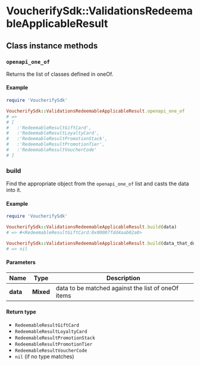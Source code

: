 # VoucherifySdk::ValidationsRedeemableApplicableResult

## Class instance methods

### `openapi_one_of`

Returns the list of classes defined in oneOf.

#### Example

```ruby
require 'VoucherifySdk'

VoucherifySdk::ValidationsRedeemableApplicableResult.openapi_one_of
# =>
# [
#   :'RedeemableResultGiftCard',
#   :'RedeemableResultLoyaltyCard',
#   :'RedeemableResultPromotionStack',
#   :'RedeemableResultPromotionTier',
#   :'RedeemableResultVoucherCode'
# ]
```

### build

Find the appropriate object from the `openapi_one_of` list and casts the data into it.

#### Example

```ruby
require 'VoucherifySdk'

VoucherifySdk::ValidationsRedeemableApplicableResult.build(data)
# => #<RedeemableResultGiftCard:0x00007fdd4aab02a0>

VoucherifySdk::ValidationsRedeemableApplicableResult.build(data_that_doesnt_match)
# => nil
```

#### Parameters

| Name | Type | Description |
| ---- | ---- | ----------- |
| **data** | **Mixed** | data to be matched against the list of oneOf items |

#### Return type

- `RedeemableResultGiftCard`
- `RedeemableResultLoyaltyCard`
- `RedeemableResultPromotionStack`
- `RedeemableResultPromotionTier`
- `RedeemableResultVoucherCode`
- `nil` (if no type matches)

